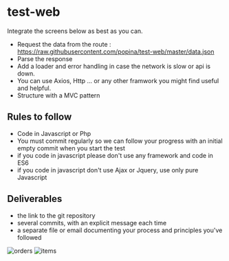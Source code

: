 # test-web

Integrate the screens below as best as you can.

- Request the data from the route : https://raw.githubusercontent.com/popina/test-web/master/data.json
- Parse the response
- Add a loader and error handling in case the network is slow or api is down.
- You can use Axios, Http ... or any other framwork you might find useful and helpful.
- Structure with a MVC pattern

## Rules to follow
- Code in Javascript or Php
- You must commit regularly so we can follow your progress with an initial empty commit when you start the test
- if you code in javascript please don't use any framework and code in ES6
- if you code in javascript don't use Ajax or Jquery, use only pure Javascript

## Deliverables

- the link to the git repository
- several commits, with an explicit message each time
- a separate file or email documenting your process and principles you've followed

![orders](https://raw.githubusercontent.com/popina/test-ios/master/orders.png)
![items](https://raw.githubusercontent.com/popina/test-ios/master/items.png)

